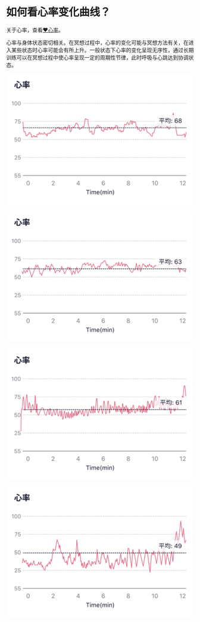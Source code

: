 # 如何看心率变化曲线？

关于心率，查看[❤️心率](./名词解释/心率.html)。

心率与身体状态密切相关。在冥想过程中，心率的变化可能与冥想方法有关，在进入某些状态时心率可能会有所上升。一般状态下心率的变化呈现无序性，通过长期训练可以在冥想过程中使心率呈现一定的周期性节律，此时呼吸与心跳达到协调状态。

![典型冥想状态下的心率变化曲线（呈现无序性）](media/15971257533724.jpg)

![冥想时心率呈现平稳的趋势](media/15971257850678.jpg)



![冥想时心率呈现下降和升高的趋势](media/15971258007431.jpg)



![冥想时心率呈现周期性节律](media/15971258160650.jpg)

